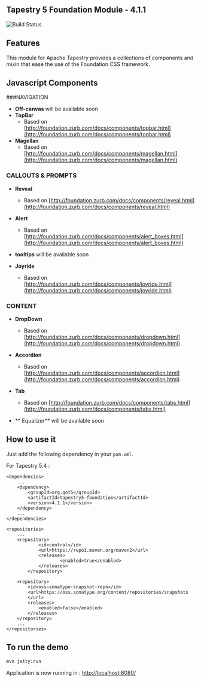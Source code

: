 ## Tapestry 5 Foundation Module - 4.1.1

![Build Status](https://codeship.com/projects/060d8680-23ed-0133-2992-3eb60f8459a5/status?branch=master)

## Features

This module for Apache Tapestry provides a collections of components and mixin that ease the use of the Foundation CSS framework.

	
## Javascript Components

###NAVIGATION
- **Off-canvas**  will be available soon
- **TopBar**
	- Based on [http://foundation.zurb.com/docs/components/topbar.html](http://foundation.zurb.com/docs/components/topbar.html)
- **Magellan**
	- Based on [http://foundation.zurb.com/docs/components/magellan.html](http://foundation.zurb.com/docs/components/magellan.html)	


### CALLOUTS & PROMPTS
- **Reveal**
	- Based on [http://foundation.zurb.com/docs/components/reveal.html](http://foundation.zurb.com/docs/components/reveal.html)	
- **Alert**
	- Based on [http://foundation.zurb.com/docs/components/alert_boxes.html](http://foundation.zurb.com/docs/components/alert_boxes.html)

- **tooltips**  will be available soon

- **Joyride**
	- Based on [http://foundation.zurb.com/docs/components/joyride.html](http://foundation.zurb.com/docs/components/joyride.html)

### CONTENT
- **DropDown**
	- Based on [http://foundation.zurb.com/docs/components/dropdown.html](http://foundation.zurb.com/docs/components/dropdown.html)

- **Accordion**
	- Based on [http://foundation.zurb.com/docs/components/accordion.html](http://foundation.zurb.com/docs/components/accordion.html)

- **Tab**
	- Based on [http://foundation.zurb.com/docs/components/tabs.html](http://foundation.zurb.com/docs/components/tabs.html)

- ** Equalizer**  will be available soon

## How to use it

Just  add the following dependency in your `pom.xml`.

For Tapestry 5.4 :

	<dependencies>
		...
		<dependency>
			<groupId>org.got5</groupId>
			<artifactId>tapestry5-foundation</artifactId>
			<version>4.1.1</version>
		</dependency>
		...
	</dependencies>

	<repositories>
		...
		<repository>
          		<id>central</id>
          		<url>https://repo1.maven.org/maven2</url>
          		<releases>
            			<enabled>true</enabled>
          		</releases>
        	</repository>

		<repository>
			<id>oss—sonatype-snapshot-repo</id>
			<url>https://oss.sonatype.org/content/repositories/snapshots
			</url>
			<releases>
				<enabled>false</enabled>
			</releases>
		</repository>
		...
	</repositories>

## To run the demo

```bash
mvn jetty:run
```
Application is now running in : [http://localhost:8080/](http://localhost:8080/)	